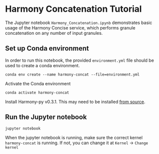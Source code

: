 # Harmony Concatenation Tutorial

The Jupyter notebook `Harmony_Concatenation.ipynb` demonstrates basic 
usage of the Harmony Concise service, which performs granule 
concatenation on any number of input granules. 

## Set up Conda environment

In order to run this notebook, the provided `environment.yml` file 
should be used to create a conda environment.

```shell script
conda env create --name harmony-concat --file=environment.yml
```

Activate the Conda environment

```shell script
conda activate harmony-concat
```

Install Harmony-py v0.3.1. This may need to be installed [from source](https://github.com/nasa/harmony-py#installing-development--example-dependencies).

## Run the Jupyter notebook

```shell script
jupyter notebook
```

When the jupyter notebook is running, make sure the correct kernel 
`harmony-concat` is running. If not, you can change it at `Kernel` -> `Change kernel`

